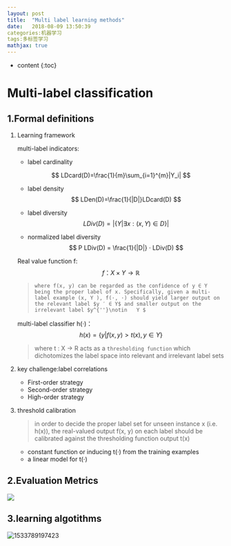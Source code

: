 ```yaml
---
layout: post
title:  "Multi label learning methods"
date:   2018-08-09 13:50:39
categories:机器学习
tags:多标签学习
mathjax: true
---
```

* content
{:toc}
# Multi-label classification

## 1.Formal definitions

1. Learning framework  

   multi-label indicators:

   - label cardinality 

   $$
   LDcard(D)=\frac{1}{m}\sum_{i=1}^{m}|Y_i|
   $$

   - label density 
     $$
     LDen(D)=\frac{1}{|D|}LDcard(D)
     $$

   - label diversity 
     $$
     LDiv(D)=|\{Y|\exists x:(x,Y)\in D\}|
     $$

   - normalized label diversity
     $$
     P LDiv(D) = \frac{1}{|D|} · LDiv(D)
     $$









   Real value function f:
$$
   f：X\times Y\rightarrow \mathbb{R}
$$

   > 	 where f(x, y) can be regarded as the confidence of y ∈ Y being the proper label of x. Specifically, given a multi-label example (x, Y ), f(·, ·) should yield larger output on the relevant label $y ′ ∈ Y$ and smaller output on the irrelevant label $y^{''}\notin   Y $

   multi-label classifier h(·)：
$$
   h(x) = \{y | f(x, y) > t(x), y ∈ Y\} 
$$

   > where t : X → R acts as a `thresholding function` which dichotomizes the label space into relevant and irrelevant label sets 

   

2. key challenge:label correlations 

   - First-order strategy 
   - Second-order strategy
   - High-order strategy 

3. threshold calibration

   > in order to decide the proper label set for unseen instance x (i.e. h(x)), the real-valued output f(x, y) on each label should be calibrated against the thresholding function output t(x) 

   - constant function or inducing t(·) from the training examples 
   - a linear model for t(·) 

## 2.Evaluation Metrics

![](https://ws1.sinaimg.cn/large/005IsqTWly1fu3c8mtezej30iz0amt9z.jpg)

## 3.learning algotithms

![1533789197423](C:\Users\nian.000\AppData\Local\Temp\1533789197423.png)

